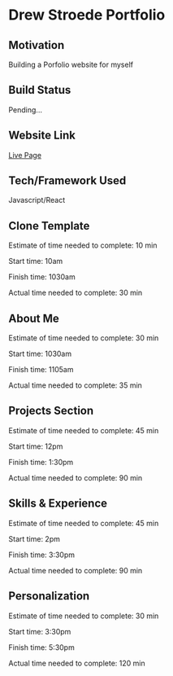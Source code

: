 # Drew Stroede Portfolio

## Motivation

Building a Porfolio website for myself

## Build Status

Pending...

## Website Link

[Live Page](https://drewstroede.netlify.app/)

## Tech/Framework Used

Javascript/React

## Clone Template

Estimate of time needed to complete: 10 min

Start time: 10am

Finish time: 1030am

Actual time needed to complete: 30 min

## About Me

Estimate of time needed to complete: 30 min

Start time: 1030am

Finish time: 1105am

Actual time needed to complete: 35 min

## Projects Section

Estimate of time needed to complete: 45 min

Start time: 12pm

Finish time: 1:30pm

Actual time needed to complete: 90 min

## Skills & Experience

Estimate of time needed to complete: 45 min

Start time: 2pm

Finish time: 3:30pm

Actual time needed to complete: 90 min

## Personalization

Estimate of time needed to complete: 30 min

Start time: 3:30pm

Finish time: 5:30pm

Actual time needed to complete: 120 min